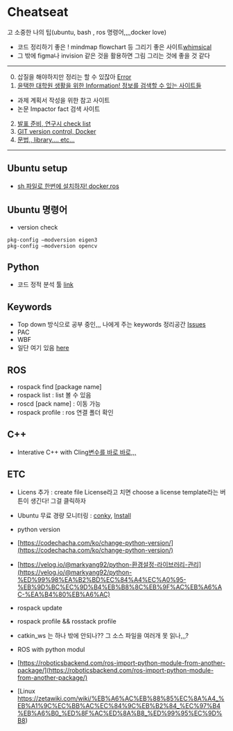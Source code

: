 # Cheatseat
고 소중한 나의 팁(ubuntu, bash , ros 명령어,,,,docker love)

- 코드 정리하기 좋은 ! mindmap flowchart 등 그리기 좋은 사이트[whimsical](https://whimsical.com/)
- 그 밖에 figma나 invision 같은 것을 활용하면 그림 그리는 것에 좋을 것 같다

---
0. 삽질을 해야하지만 정리는 할 수 있잖아 [Error](Error.md)
1. [윤택한 대학원 생활을 위한 Information! 정보를 검색할 수 있는 사이트들](Information.md)
- 과제 계획서 작성을 위한 참고 사이트
- 논문 Impactor fact 검색 사이트 
2. [발표 준비, 연구시 check list](Checking.md)
3. [GIT version control, Docker](GitandDocekr.md)
4. [문법,, library.... etc...](DOC.md)

---
## Ubuntu setup
- [sh 파일로 한번에 설치하자! docker,ros](https://github.com/ChaeChae0505/ubuntu-setup.git)


## Ubuntu 명령어
- version check
```
pkg-config —modversion eigen3
pkg-config —modversion opencv
```


## Python
- 코드 정적 분석 툴 [link](https://itholic.github.io/python-static-analysis/)
## Keywords
- Top down 방식으로 공부 중인,,, 나에게 주는 keywords 정리공간 [Issues](https://github.com/ChaeChae0505/Cheatseat/issues)
- PAC
- WBF
- 일단 여기 있음 [here](https://www.notion.so/ch05ch/e68d8d8a62824626bf19a587e91c3d34)

## ROS
- rospack find [package name]
- rospack list : list 볼 수 있음
- roscd [pack name] : 이동 가능
- rospack profile : ros 연결 폴더 확인

## C++
- Interative C++ with Cling[변수를 바로 바로,,,](https://iosroid.tistory.com/m/113)

## ETC
- Licens 추가 : create file License라고 치면 choose a license template라는 버튼이 생긴다! 그걸 클릭하자
- Ubuntu 무료 경량 모니터링 : [conky](https://github.com/brndnmtthws/conky), [Install](https://ubunlog.com/ko/conky-monitor-sistema-liviano-para-x/)

- python version

- [https://codechacha.com/ko/change-python-version/](https://codechacha.com/ko/change-python-version/)

- [https://velog.io/@markyang92/python-환경설정-라이브러리-관리](https://velog.io/@markyang92/python-%ED%99%98%EA%B2%BD%EC%84%A4%EC%A0%95-%EB%9D%BC%EC%9D%B4%EB%B8%8C%EB%9F%AC%EB%A6%AC-%EA%B4%80%EB%A6%AC)

- rospack update

- rospack profile && rosstack profile

- catkin_ws 는 하나 밖에 안되나?? 그 소스 파일을 여러개 못 읽나,,,?

- ROS with python modul

- [https://roboticsbackend.com/ros-import-python-module-from-another-package/](https://roboticsbackend.com/ros-import-python-module-from-another-package/)
- [Linux https://zetawiki.com/wiki/%EB%A6%AC%EB%88%85%EC%8A%A4_%EB%A1%9C%EC%BB%AC%EC%84%9C%EB%B2%84_%EC%97%B4%EB%A6%B0_%ED%8F%AC%ED%8A%B8_%ED%99%95%EC%9D%B8)
